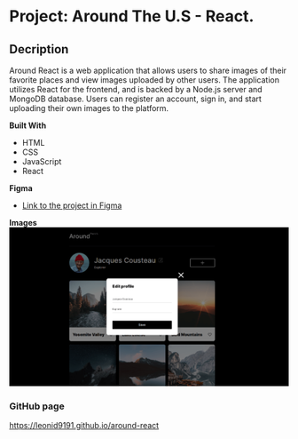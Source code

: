 # Project: Around The U.S - React.

## Decription

Around React is a web application that allows users to share images of their favorite places and view images uploaded by other users. The application utilizes React for the frontend, and is backed by a Node.js server and MongoDB database. Users can register an account, sign in, and start uploading their own images to the platform.

**Built With**
* HTML
* CSS
* JavaScript
* React

**Figma**

* [Link to the project in Figma](https://www.figma.com/file/SurN1jaeEQIhuZEDMhmWWf/Sprint-4-Around-The-U.S.-desktop-mobile?node-id=0%3A1)

**Images**
![Alt text](./src/images/form%20popup.png "popup") 

### GitHub page

https://leonid9191.github.io/around-react
